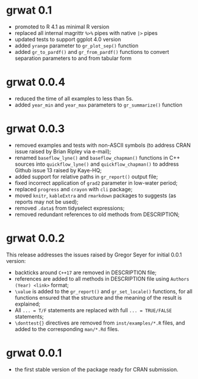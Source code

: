 # grwat 0.1

-   promoted to R 4.1 as minimal R version
-   replaced all internal magrittr `%>%` pipes with native `|>` pipes
-   updated tests to support ggplot 4.0 version
-   added `yrange` parameter to `gr_plot_sep()` function
-   added `gr_to_pardf()` and `gr_from_pardf()` functions to convert separation parameters to and from tabular form

# grwat 0.0.4

-   reduced the time of all examples to less than 5s.
-   added `year_min` and `year_max` parameters to `gr_summarize()` function

# grwat 0.0.3

-   removed examples and tests with non-ASCII symbols (to address CRAN issue raised by Brian Ripley via e-mail);
-   renamed `baseflow_lyne()` and `baseflow_chapman()` functions in C++ sources into `quickflow_lyne()` and `quickflow_chapman()` to address Github issue 13 raised by Kaye-HQ;
-   added support for relative paths in `gr_report()` output file;
-   fixed incorrect application of `grad2` parameter in low-water period;
-   replaced `progress` and `crayon` with `cli` package;
-   moved `knitr`, `kableExtra` and `rmarkdown` packages to suggests (as reports may not be used);
-   removed `.data$` from tidyselect expressions;
-   removed redundant references to old methods from DESCRIPTION;

# grwat 0.0.2

This release addresses the issues raised by Gregor Seyer for initial 0.0.1 version:

-   backticks around `C++17` are removed in DESCRIPTION file;
-   references are added to all methods in DESCRIPTION file using `Authors (Year) <link>` format;
-   `\value` is added to the `gr_report()` and `gr_set_locale()` functions, for all functions ensured that the structure and the meaning of the result is explained;
-   All `... = T/F` statements are replaced with full `... = TRUE/FALSE` statements;
-   `\donttest{}` directives are removed from `inst/examples/*.R` files, and added to the corresponding `man/*.Rd` files.

# grwat 0.0.1

-   the first stable version of the package ready for CRAN submission.
